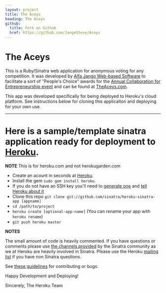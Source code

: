 ```yaml
---
layout: project
title: The Aceys
heading: The Aceys
github:
  title: Fork on Github
  href: https://github.com/JangoSteve/Aceys
---
```


# The Aceys

This is a Ruby/Sinatra web application for anonymous voting for any competition. It was developed by [Alfa Jango Web-based Software](http://www.alfajango.com) to facilitate a sort of "People's Choice" awards for the [Annual Collaboration for Entrepreneurship event](http://ace-event.org) and can be found at [TheAceys.com](http://www.theaceys.com).

This app was developed specifically for being deployed to Heroku's cloud
platform. See instructions below for cloning this applicaiton and
deploying for your own use.

--------------------------------------------------------------------

# Here is a sample/template sinatra application ready for deployment to [Heroku](http://heroku.com).

**NOTE** This is for heroku.com and not herokugarden.com

* Create an acount in seconds at [Heroku](http://heroku.com/signup).
* Install the gem `sudo gem install heroku`.
* If you do not have an SSH key
you'll need to [generate
one](http://heroku.com/docs/index.html#_setting_up_ssh_public_keys)
and [tell Heroku about
it](http://heroku.com/docs/index.html#_manage_keys_on_heroku)
* Clone this repo `git clone git://github.com/sinatra/heroku-sinatra-app [appname]`
* `cd /path/to/project`
* `heroku create [optional-app-name]` (You can rename your app with `heroku rename`)
* `git push heroku master`

**NOTES**

The small amount of code is heavily commented. If you have questions
or comments please use [the channels provided](http://www.sinatrarb.com/contributing.html) by the Sinatra community as
we at Heroku are heavily involved in Sinatra.  Please use the Heroku [mailing list](http://groups.google.com/group/heroku) if you
have non Sinatra questions.

See [these guidelines](http://www.sinatrarb.com/contributing.html) for
contributing or bugs.

Happy Development and Deploying!

Sincerely,
The Heroku Team
